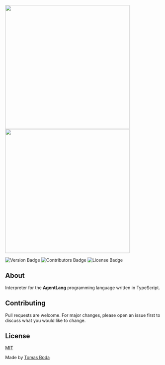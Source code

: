 <img src="./assets/agent-lang-interpreter-logo-black.png#gh-light-mode-only" width="400">
<img src="./assets/agent-lang-interpreter-logo-white.png#gh-dark-mode-only" width="400">

![Version Badge](https://img.shields.io/badge/version-1.0.0-blue?style=flat)
![Contributors Badge](https://img.shields.io/badge/contributors-1-green?style=flat)
![License Badge](https://img.shields.io/badge/license-MIT-red?style=flat)

## About
Interpreter for the **AgentLang** programming language written in TypeScript.

## Contributing
Pull requests are welcome. For major changes, please open an issue first to discuss what you would like to change.

## License
[MIT](/LICENSE.md)

Made by [Tomas Boda](https://github.com/TomasBoda)